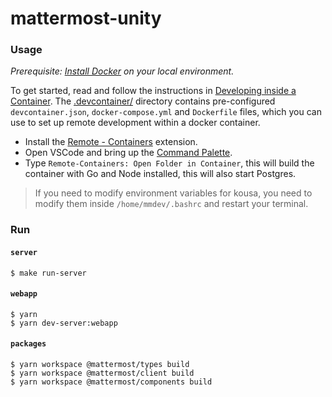 # mattermost-unity

### Usage

_Prerequisite: [Install Docker](https://docs.docker.com/install) on your local environment._

To get started, read and follow the instructions in [Developing inside a Container](https://code.visualstudio.com/docs/remote/containers). The [.devcontainer/](./.devcontainer) directory contains pre-configured `devcontainer.json`, `docker-compose.yml` and `Dockerfile` files, which you can use to set up remote development within a docker container.

- Install the [Remote - Containers](https://marketplace.visualstudio.com/items?itemName=ms-vscode-remote.remote-containers) extension.
- Open VSCode and bring up the [Command Palette](https://code.visualstudio.com/docs/getstarted/userinterface#_command-palette).
- Type `Remote-Containers: Open Folder in Container`, this will build the container with Go and Node installed, this will also start Postgres.

> If you need to modify environment variables for kousa, you need to modify them inside `/home/mmdev/.bashrc` and restart your terminal.

### Run
#### `server`
```shell
$ make run-server
```
#### `webapp`
```shell
$ yarn
$ yarn dev-server:webapp
```
#### `packages`
```shell
$ yarn workspace @mattermost/types build
$ yarn workspace @mattermost/client build
$ yarn workspace @mattermost/components build
```
